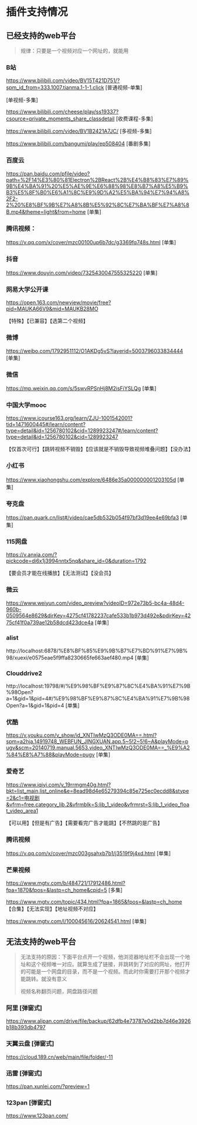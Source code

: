 # 插件支持情况

## 已经支持的web平台

> 规律：只要是一个视频对应一个网址的，就能用

### B站

https://www.bilibili.com/video/BV15T421D751/?spm_id_from=333.1007.tianma.1-1-1.click [普通视频-单集]

[单视频-多集]

https://www.bilibili.com/cheese/play/ss19337?csource=private_moments_share_classdetail [收费课程-多集]

https://www.bilibili.com/video/BV1B2421A7JC/  [多视频-多集]

https://www.bilibili.com/bangumi/play/ep508404 [番剧多集]

### 百度云

https://pan.baidu.com/pfile/video?path=%2F14%E3%80%81Electron%2BReact%2B%E4%B8%83%E7%89%9B%E4%BA%91%20%E5%AE%9E%E6%88%98%E8%B7%A8%E5%B9%B3%E5%8F%B0%E6%A1%8C%E9%9D%A2%E5%BA%94%E7%94%A8%2F2-2%20%E8%BF%9B%E7%A8%8B%E5%92%8C%E7%BA%BF%E7%A8%8B.mp4&theme=light&from=home [单集]

### 腾讯视频：

https://v.qq.com/x/cover/mzc00100up6b7dc/g3369fq748s.html [单集]

### 抖音

https://www.douyin.com/video/7325430047555325220 [单集]

### 网易大学公开课 

https://open.163.com/newview/movie/free?pid=MAUKA66V9&mid=MAUKB28MO

 【特殊】【已兼容】【选第二个视频】

### 微博

https://weibo.com/1792951112/O1AKDg5vS?layerid=5003796033834444 [单集]

### 微信

https://mp.weixin.qq.com/s/5swvRPSnHj8M2isFiYSLQg [单集]

### 中国大学mooc

  https://www.icourse163.org/learn/ZJU-1001542001?tid=1471600445#/learn/content?type=detail&id=1256780102&cid=1289923247#/learn/content?type=detail&id=1256780102&cid=1289923247

【仅首次可行】【跳转视频不销毁】【应该就是不销毁导致视频堆叠问题】【没办法】

### 小红书

https://www.xiaohongshu.com/explore/6486e35a000000001203105d  [单集]

### 夸克盘

https://pan.quark.cn/list#/video/cae5db532b054f97bf3d19ee4e69bfa3   [单集]

### 115网盘

https://v.anxia.com/?pickcode=di6x1j3994nntx5nq&share_id=0&duration=1792

【要会员才能在线播放】【无法测试】【没会员】

### 微云

https://www.weiyun.com/video_preview?videoID=972e73b5-bc4a-48d4-960b-0509564e8629&dirKey=4275cf41782237cafe533b1b973d492e&pdirKey=4275cf41f0a739ae12b58dcd423dce4a   [单集]

### alist

http://localhost:6878/%E8%BF%85%E9%9B%B7%E7%BD%91%E7%9B%98/xuexi/e0575eae5f9ffa8230665fe663aef480.mp4  [单集]

### Clouddrive2

http://localhost:19798/#/%E9%98%BF%E9%87%8C%E4%BA%91%E7%9B%98Open?a=1&gid=1&pid=4#/%E9%98%BF%E9%87%8C%E4%BA%91%E7%9B%98Open?a=1&gid=1&pid=4  [单集]

### 优酷

https://v.youku.com/v_show/id_XNTIwMzQ3ODE0MA==.html?spm=a2hja.14919748_WEBFUN_JINGXUAN.app.5~5!2~5!6~A&playMode=pugv&scm=20140719.manual.5653.video_XNTIwMzQ3ODE0MA==_%E9%A2%84%E8%A7%88&playMode=pugv  [单集]

### 爱奇艺

https://www.iqiyi.com/v_19rrmgm40g.html?bkt=list_main,list_online&e=8ead98d4e65279394c85e725ec0ecdd8&stype=2&c1=电视剧&vfrm=free.category_lib.2&vfrmblk=S:lib_1_video&vfrmrst=S:lib_1_video_float_video_area1

【可以用】【但是有广告】【需要看完广告才能跳】【不然跳的是广告】

### 腾讯视频

https://v.qq.com/x/cover/mzc003gsahxb7b1/j3519f9j4xd.html [单集]

### 芒果视频

https://www.mgtv.com/b/484721/17912486.html?fpa=1870&fpos=&lastp=ch_home&cpid=5 [多集]

https://www.mgtv.com/topic/434.html?fpa=1865&fpos=&lastp=ch_home 【合集】【无法实现】【地址视频不对应】

https://www.mgtv.com/l/100045616/20624541.html [单集]

## 无法支持的web平台

> 无法支持的原因：下面平台点开一个视频，他浏览器地址栏不会出现一个地址和这个视频唯一对应。就算生成了链接，并跳转到了对应的网址，他打开的可能是一个网盘的目录，而不是一个视频。而此时你需要打开那个视频才能跳转。就没有意义
>
> 视频名称翻页问题，网盘路径问题

### 阿里 [弹窗式]

https://www.alipan.com/drive/file/backup/62dfb4e73787e0d2bb7d46e3926b18b393db4797

### 天翼云盘 [弹窗式]

https://cloud.189.cn/web/main/file/folder/-11

### 迅雷  [弹窗式]

https://pan.xunlei.com/?preview=1

### 123pan   [弹窗式]

https://www.123pan.com/

